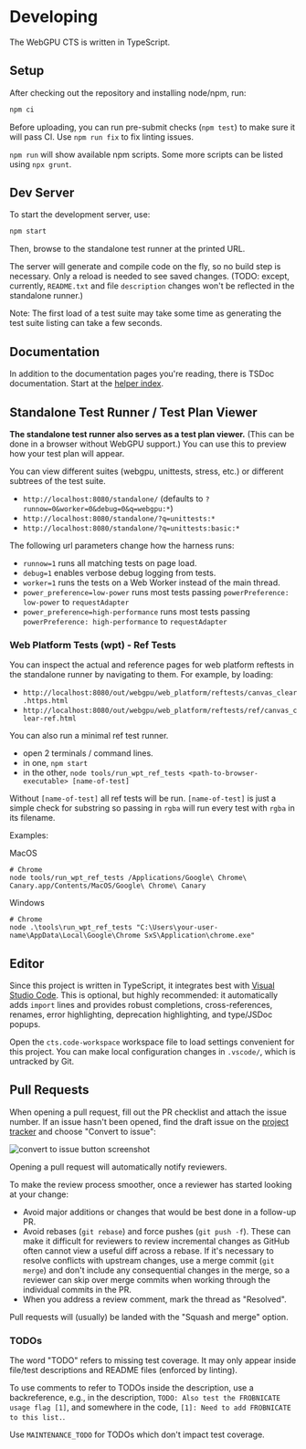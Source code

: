 # Developing

The WebGPU CTS is written in TypeScript.

## Setup

After checking out the repository and installing node/npm, run:

```sh
npm ci
```

Before uploading, you can run pre-submit checks (`npm test`) to make sure it will pass CI.
Use `npm run fix` to fix linting issues.

`npm run` will show available npm scripts.
Some more scripts can be listed using `npx grunt`.

## Dev Server

To start the development server, use:

```sh
npm start
```

Then, browse to the standalone test runner at the printed URL.

The server will generate and compile code on the fly, so no build step is necessary.
Only a reload is needed to see saved changes.
(TODO: except, currently, `README.txt` and file `description` changes won't be reflected in
the standalone runner.)

Note: The first load of a test suite may take some time as generating the test suite listing can
take a few seconds.

## Documentation

In addition to the documentation pages you're reading, there is TSDoc documentation.
Start at the [helper index](https://gpuweb.github.io/cts/docs/tsdoc/).

## Standalone Test Runner / Test Plan Viewer

**The standalone test runner also serves as a test plan viewer.**
(This can be done in a browser without WebGPU support.)
You can use this to preview how your test plan will appear.

You can view different suites (webgpu, unittests, stress, etc.) or different subtrees of
the test suite.

- `http://localhost:8080/standalone/` (defaults to `?runnow=0&worker=0&debug=0&q=webgpu:*`)
- `http://localhost:8080/standalone/?q=unittests:*`
- `http://localhost:8080/standalone/?q=unittests:basic:*`

The following url parameters change how the harness runs:

- `runnow=1` runs all matching tests on page load.
- `debug=1` enables verbose debug logging from tests.
- `worker=1` runs the tests on a Web Worker instead of the main thread.
- `power_preference=low-power` runs most tests passing `powerPreference: low-power` to `requestAdapter`
- `power_preference=high-performance` runs most tests passing `powerPreference: high-performance` to `requestAdapter`

### Web Platform Tests (wpt) - Ref Tests

You can inspect the actual and reference pages for web platform reftests in the standalone
runner by navigating to them. For example, by loading:

 - `http://localhost:8080/out/webgpu/web_platform/reftests/canvas_clear.https.html`
 - `http://localhost:8080/out/webgpu/web_platform/reftests/ref/canvas_clear-ref.html`

You can also run a minimal ref test runner.

 - open 2 terminals / command lines.
 - in one, `npm start`
 - in the other, `node tools/run_wpt_ref_tests <path-to-browser-executable> [name-of-test]`

Without `[name-of-test]` all ref tests will be run. `[name-of-test]` is just a simple check for
substring so passing in `rgba` will run every test with `rgba` in its filename.

Examples:

MacOS

```
# Chrome
node tools/run_wpt_ref_tests /Applications/Google\ Chrome\ Canary.app/Contents/MacOS/Google\ Chrome\ Canary
```

Windows

```
# Chrome
node .\tools\run_wpt_ref_tests "C:\Users\your-user-name\AppData\Local\Google\Chrome SxS\Application\chrome.exe"
```

## Editor

Since this project is written in TypeScript, it integrates best with
[Visual Studio Code](https://code.visualstudio.com/).
This is optional, but highly recommended: it automatically adds `import` lines and
provides robust completions, cross-references, renames, error highlighting,
deprecation highlighting, and type/JSDoc popups.

Open the `cts.code-workspace` workspace file to load settings convenient for this project.
You can make local configuration changes in `.vscode/`, which is untracked by Git.

## Pull Requests

When opening a pull request, fill out the PR checklist and attach the issue number.
If an issue hasn't been opened, find the draft issue on the
[project tracker](https://github.com/orgs/gpuweb/projects/3) and choose "Convert to issue":

![convert to issue button screenshot](convert_to_issue.png)

Opening a pull request will automatically notify reviewers.

To make the review process smoother, once a reviewer has started looking at your change:

- Avoid major additions or changes that would be best done in a follow-up PR.
- Avoid rebases (`git rebase`) and force pushes (`git push -f`). These can make
  it difficult for reviewers to review incremental changes as GitHub often cannot
  view a useful diff across a rebase. If it's necessary to resolve conflicts
  with upstream changes, use a merge commit (`git merge`) and don't include any
  consequential changes in the merge, so a reviewer can skip over merge commits
  when working through the individual commits in the PR.
- When you address a review comment, mark the thread as "Resolved".

Pull requests will (usually) be landed with the "Squash and merge" option.

### TODOs

The word "TODO" refers to missing test coverage. It may only appear inside file/test descriptions
and README files (enforced by linting).

To use comments to refer to TODOs inside the description, use a backreference, e.g., in the
description, `TODO: Also test the FROBNICATE usage flag [1]`, and somewhere in the code, `[1]:
Need to add FROBNICATE to this list.`.

Use `MAINTENANCE_TODO` for TODOs which don't impact test coverage.
